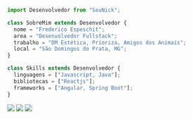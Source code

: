 ```js
import Desenvolvedor from "SeuNick";

class SobreMim extends Desenvolvedor {
  nome = "Frederico Espeschit";
  area = "Desenvolvedor Fullstack";
  trabalho = "DM Estética, Prioriza, Amigos dos Animais";
  local = "São Domingos do Prata, MG";
}

class Skills extends Desenvolvedor {
  linguagens = ["Javascript, Java"];
  bibliotecas = ["Reactjs"];
  frameworks = ["Angular, Spring Boot"];
}
```

<p align="left">
  <a href="#" alt="LinkedIn">
  <img src="https://img.shields.io/badge/-Linkedin-0e76a8?style=flat-square&logo=Linkedin&logoColor=white&link=fredericoespeschit"/></a>

  <a href="#" alt="WhatsApp">
  <img src="https://img.shields.io/badge/-WhatsApp-25d366?style=flat-square&labelColor=25d366&logo=whatsapp&logoColor=white&link=API-DO-SEU-WHATSAPP"/></a>

  <a href="#" alt="Instagram">
  <img src="https://img.shields.io/badge/-Instagram-DF0174?style=flat-square&labelColor=DF0174&logo=instagram&logoColor=white&link=https://www.instagram.com/fredespeschit/"/></a>
</p>
